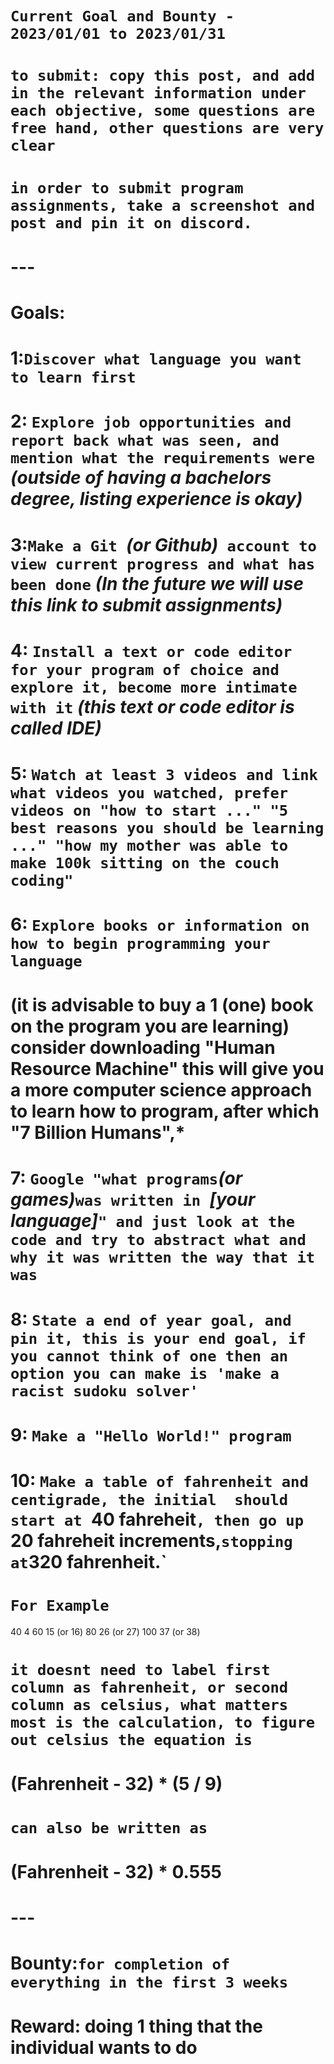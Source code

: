 # `Current Goal and Bounty - 2023/01/01 to 2023/01/31` 
# `to submit: copy this post, and add in the relevant information under each objective, some questions are free hand, other questions are very clear`
# `in order to submit program assignments, take a screenshot and post and pin it on discord.`
# ---
# Goals: 
# 1:`Discover what language you want to learn first`

# 2: `Explore job opportunities and report back what was seen, and mention what the requirements were` *(outside of having a bachelors degree, listing experience is okay)*

# 3:`Make a Git `*(or Github)*` account to view current progress and what has been done` *(In the future we will use this link to submit assignments)*

# 4: `Install a text or code editor for your program of choice and explore it, become more intimate with it` *(this text or code editor is called IDE)*

# 5: `Watch at least 3 videos and link what videos you watched, prefer videos on "how to start ..." "5 best reasons you should be learning ..." "how my mother was able to make 100k sitting on the couch coding"`

# 6: `Explore books or information on how to begin programming your language`
# (it is advisable to buy a 1 (one) book on the program you are learning) consider downloading "Human Resource Machine" this will give you a more computer science approach to learn how to program, after which "7 Billion Humans",*

# 7: `Google "what programs`*(or games)*`was written in `*[your language]*`" and just look at the code and try to abstract what and why it was written the way that it was`

# 8: `State a end of year goal, and pin it, this is your end goal, if you cannot think of one then an option you can make is 'make a racist sudoku solver'`

# 9: `Make a "Hello World!" program`

# 10: `Make a table of fahrenheit and centigrade, the initial  should start at `40 fahreheit`, then go up `20 fahreheit increments,` stopping at `320 fahrenheit.`
# `For Example`

40  4 
60  15 (or 16)
80  26 (or 27)
100 37 (or 38)

# `it doesnt need to label first column as fahrenheit, or second column as celsius, what matters most is the calculation, to figure out celsius the equation is` 
# (Fahrenheit - 32) * (5 / 9)

# `can also be written as`

# (Fahrenheit - 32) * 0.555
# ---
#
# Bounty:`for completion of everything in the first 3 weeks`
# Reward: doing 1 thing that the individual wants to do
